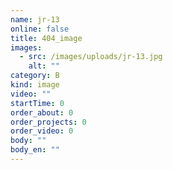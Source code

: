 ```yaml
---
name: jr-13
online: false
title: 404_image
images:
  - src: /images/uploads/jr-13.jpg
    alt: ""
category: B
kind: image
video: ""
startTime: 0
order_about: 0
order_projects: 0
order_video: 0
body: ""
body_en: ""
---
```

